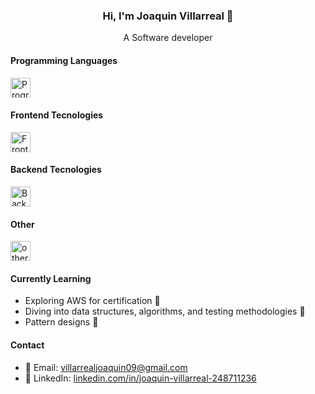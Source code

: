 ### <div align="center">Hi, I'm Joaquin Villarreal 💜</div>

<p align="center">A Software developer</p>

#### Programming Languages

<img src="https://skillicons.dev/icons?i=ts,js,go" height=32 alt="Programming Languages" />

#### Frontend Tecnologies

<img src="https://skillicons.dev/icons?i=react,nextjs,astro,tailwind,css,html,vitest,jest," height=32 alt="Frontend" />

#### Backend Tecnologies

<img src="https://skillicons.dev/icons?i=nodejs,express,nestjs,mongodb,mysql,redis,prisma,docker,supabase" height=32 alt="Backend" />

#### Other 

<img src="https://skillicons.dev/icons?i=aws,git,github,postman,figma" height=32 alt="others" />

#### Currently Learning

- Exploring AWS for certification 🚀
- Diving into data structures, algorithms, and testing methodologies 🤖
- Pattern designs 🎨

#### Contact

- 📧 Email: [villarrealjoaquin09@gmail.com](mailto:villarrealjoaquin09@gmail.com)
- 📱 LinkedIn: [linkedin.com/in/joaquin-villarreal-248711236](https://www.linkedin.com/in/joaquin-villarreal-248711236/)

